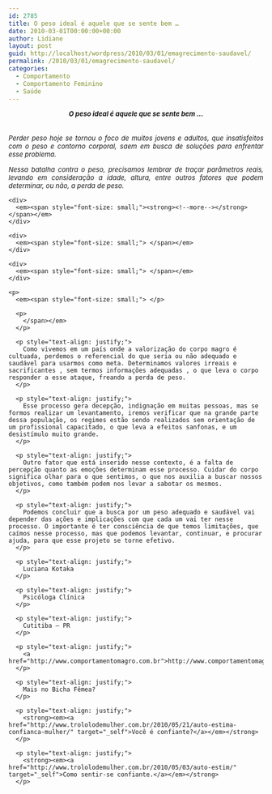 ```yaml
---
id: 2785
title: O peso ideal é aquele que se sente bem …
date: 2010-03-01T00:00:00+00:00
author: Lidiane
layout: post
guid: http://localhost/wordpress/2010/03/01/emagrecimento-saudavel/
permalink: /2010/03/01/emagrecimento-saudavel/
categories:
  - Comportamento
  - Comportamento Feminino
  - Saúde
---
```

<p style="text-align: center;">
  <div style="text-align: center;">
    <strong><em><span style="font-size: small;">O peso ideal é aquele que se sente bem …</span></em></strong>
  </div>
  
  <div>
    <strong><em><span style="font-size: small;"> </span></em></strong>
  </div>
  
  <div>
    <strong><em><span style="font-size: small;"> </span></em></strong>
  </div>
  
  <div style="text-align: justify;">
    <em><span style="font-size: small;">Perder peso hoje se tornou o foco de muitos jovens e adultos, que insatisfeitos com o peso e contorno corporal, saem em busca de soluções para enfrentar esse problema.</span></em>
  </div>
  
  <p style="text-align: justify;">
    <div style="text-align: justify;">
      <em><span style="font-size: small;">Nessa batalha contra o peso, precisamos lembrar de traçar parâmetros reais, levando em consideração a idade, altura, entre outros fatores que podem determinar, ou não, a perda de peso.</span></em>
    </div>
    
    <div>
      <em><span style="font-size: small;"><strong><!--more--></strong></span></em>
    </div>
    
    <div>
      <em><span style="font-size: small;"> </span></em>
    </div>
    
    <div>
      <em><span style="font-size: small;"> </span></em>
    </div>
    
    <p>
      <em><span style="font-size: small;"> </p> 
      
      <p>
        </span></em>
      </p>
      
      <p style="text-align: justify;">
        Como vivemos em um país onde a valorização do corpo magro é cultuada, perdemos o referencial do que seria ou não adequado e saudável para usarmos como meta. Determinamos valores irreais e sacrificantes , sem termos informações adequadas , o que leva o corpo responder a esse ataque, freando a perda de peso.
      </p>
      
      <p style="text-align: justify;">
        Esse processo gera decepção, indignação em muitas pessoas, mas se formos realizar um levantamento, iremos verificar que na grande parte dessa população, os regimes estão sendo realizados sem orientação de um profissional capacitado, o que leva a efeitos sanfonas, e um desistímulo muito grande.
      </p>
      
      <p style="text-align: justify;">
        Outro fator que está inserido nesse contexto, é a falta de percepção quanto as emoções determinam esse processo. Cuidar do corpo significa olhar para o que sentimos, o que nos auxilia a buscar nossos objetivos, como também podem nos levar a sabotar os mesmos.
      </p>
      
      <p style="text-align: justify;">
        Podemos concluir que a busca por um peso adequado e saudável vai depender das ações e implicações com que cada um vai ter nesse processo. O importante é ter consciência de que temos limitações, que caímos nesse processo, mas que podemos levantar, continuar, e procurar ajuda, para que esse projeto se torne efetivo.
      </p>
      
      <p style="text-align: justify;">
        Luciana Kotaka
      </p>
      
      <p style="text-align: justify;">
        Psicóloga Clínica
      </p>
      
      <p style="text-align: justify;">
        Cutitiba – PR
      </p>
      
      <p style="text-align: justify;">
        <a href="http://www.comportamentomagro.com.br">http://www.comportamentomagro.com.br</a>
      </p>
      
      <p style="text-align: justify;">
        Mais no Bicha Fêmea?
      </p>
      
      <p style="text-align: justify;">
        <strong><em><a href="http://www.trololodemulher.com.br/2010/05/21/auto-estima-confianca-mulher/" target="_self">Você é confiante?</a></em></strong>
      </p>
      
      <p style="text-align: justify;">
        <strong><em><a href="http://www.trololodemulher.com.br/2010/05/03/auto-estim/" target="_self">Como sentir-se confiante.</a></em></strong>
      </p>